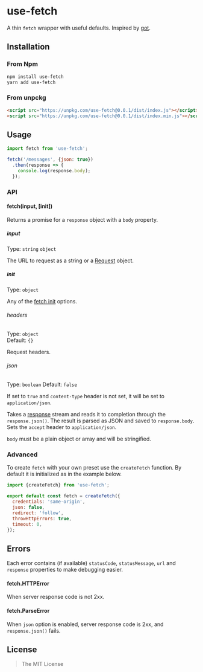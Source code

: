 # use-fetch

A thin `fetch` wrapper with useful defaults. Inspired by [got](https://github.com/sindresorhus/got).


## Installation

### From Npm
```bash
npm install use-fetch
yarn add use-fetch
```

### From unpckg
```html
<script src="https://unpkg.com/use-fetch@0.0.1/dist/index.js"></script>
<script src="https://unpkg.com/use-fetch@0.0.1/dist/index.min.js"></script>
```


## Usage
```js
import fetch from 'use-fetch';

fetch('/messages', {json: true})
  .then(response => {
    console.log(response.body);
  });
```

### API

#### fetch(input, [init])
Returns a promise for a `response` object with a `body` property.

##### input
Type: `string` `object`

The URL to request as a string or a [Request](https://developer.mozilla.org/en-US/docs/Web/API/Request) object.

##### init
Type: `object`

Any of the [fetch init](https://developer.mozilla.org/en-US/docs/Web/API/WindowOrWorkerGlobalScope/fetch#Parameters) options.

###### headers
Type: `object`<br>
Default: `{}`

Request headers.

###### json
Type: `boolean`
Default: `false`

If set to `true` and `content-type` header is not set, it will be set to `application/json`.

Takes a [response](https://developer.mozilla.org/en-US/docs/Web/API/Response) stream and reads it to completion through the `response.json()`. The result is parsed as JSON and saved to `response.body`. Sets the `accept` header to `application/json`.

`body` must be a plain object or array and will be stringified.


### Advanced
To create `fetch` with your own preset use the `createFetch` function. By default it is initialized as in the example below.

```js
import {createFetch} from 'use-fetch';

export default const fetch = createFetch({
  credentials: 'same-origin',
  json: false,
  redirect: 'follow',
  throwHttpErrors: true,
  timeout: 0,
});
```


## Errors
Each error contains (if available) `statusCode`, `statusMessage`, `url` and `response` properties to make debugging easier.

#### fetch.HTTPError
When server response code is not 2xx.

#### fetch.ParseError
When `json` option is enabled, server response code is 2xx, and `response.json()` fails.


## License

> The MIT License
